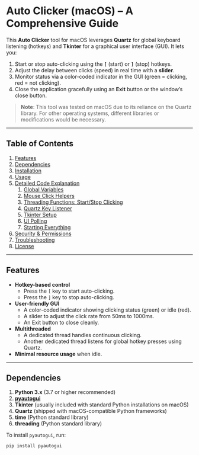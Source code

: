 # Auto Clicker (macOS) – A Comprehensive Guide

This **Auto Clicker** tool for macOS leverages **Quartz** for global keyboard listening (hotkeys) and **Tkinter** for a graphical user interface (GUI). It lets you:

1. Start or stop auto-clicking using the **`[`** (start) or **`]`** (stop) hotkeys.
2. Adjust the delay between clicks (speed) in real time with a **slider**.
3. Monitor status via a color-coded indicator in the GUI (green = clicking, red = not clicking).
4. Close the application gracefully using an **Exit** button or the window’s close button.

> **Note**: This tool was tested on macOS due to its reliance on the Quartz library. For other operating systems, different libraries or modifications would be necessary.

---

## Table of Contents

1. [Features](#features)  
2. [Dependencies](#dependencies)  
3. [Installation](#installation)  
4. [Usage](#usage)  
5. [Detailed Code Explanation](#detailed-code-explanation)  
    1. [Global Variables](#1-global-variables)  
    2. [Mouse Click Helpers](#2-mouse-click-helpers)  
    3. [Threading Functions: Start/Stop Clicking](#3-threading-functions-startstop-clicking)  
    4. [Quartz Key Listener](#4-quartz-key-listener)  
    5. [Tkinter Setup](#5-tkinter-setup)  
    6. [UI Polling](#6-ui-polling)  
    7. [Starting Everything](#7-starting-everything)  
6. [Security & Permissions](#security--permissions)  
7. [Troubleshooting](#troubleshooting)  
8. [License](#license)

---

## Features

- **Hotkey-based control**  
  - Press the `[` key to start auto-clicking.  
  - Press the `]` key to stop auto-clicking.
- **User-friendly GUI**  
  - A color-coded indicator showing clicking status (green) or idle (red).  
  - A slider to adjust the click rate from 50ms to 1000ms.  
  - An Exit button to close cleanly.
- **Multithreaded**  
  - A dedicated thread handles continuous clicking.  
  - Another dedicated thread listens for global hotkey presses using Quartz.  
- **Minimal resource usage** when idle.

---

## Dependencies

1. **Python 3.x** (3.7 or higher recommended)  
2. [**pyautogui**](https://pypi.org/project/PyAutoGUI/)  
3. **Tkinter** (usually included with standard Python installations on macOS)  
4. **Quartz** (shipped with macOS-compatible Python frameworks)  
5. **time** (Python standard library)  
6. **threading** (Python standard library)

To install `pyautogui`, run:
```bash
pip install pyautogui
